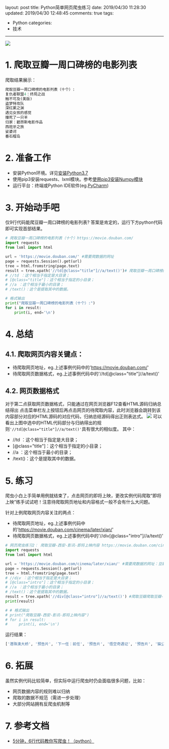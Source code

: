 layout: post
title: Python简单网页爬虫练习
date: 2019/04/30 11:28:30
updated: 2019/04/30 12:48:45
comments: true
tags:
- Python
categories:
- 技术

---
<img src="https://eisenhao.coding.net/p/eisenhao/d/eisenhao/git/raw/master/uploads/webCrawlerSimpleTest.jpg" class="full-image" />

# 1. 爬取豆瓣一周口碑榜的电影列表
爬取结果展示：
```Python
爬取豆瓣一周口碑榜的电影列表（十个）:
复仇者联盟4：终局之战
触不可及(美版)
盗梦特攻队
深红累之渊
遇见女孩的感觉
撞死了一只羊
归家：碧昂斯电影作品
西班牙之旅
娑婆诃
番石榴岛
```
<!-- more -->

# 2. 准备工作
- 安装Python环境。详见[安装Python3.7](https://eisenhao.cn/2018/09/23/AfterInstallManjaro/#%E5%AE%89%E8%A3%85Python3-7)
- 使用pip3安装requests、lxml模块。参考[使用pip3安装Numpy模块](https://eisenhao.cn/2018/09/23/AfterInstallManjaro/#%E4%BD%BF%E7%94%A8pip3%E5%AE%89%E8%A3%85Numpy%E6%A8%A1%E5%9D%97)
- 运行平台：终端或Python IDE软件(eg.[PyCharm](http://www.jetbrains.com/pycharm/))

# 3. 开始动手吧
仅9行代码能爬豆瓣一周口碑榜的电影列表?
答案是肯定的，运行下方python代码即可实现首部结果。
```Python 源码文件:webCrawlerTest1.py
# 爬取豆瓣一周口碑榜的电影列表（十个）https://movie.douban.com/
import requests
from lxml import html

url = 'https://movie.douban.com/' #需要爬数据的网址
page = requests.Session().get(url)
tree = html.fromstring(page.text)
result = tree.xpath('//td[@class="title"]//a/text()')# 爬取豆瓣一周口碑榜的电影列表（十个）https://movie.douban.com/
# //td ：这个相当于指定是大目录；
# [@class="title"]：这个相当于指定的小目录；
# //a ：这个相当于最小的目录；
# /text()：这个是提取其中的数据。

# 格式输出
print("爬取豆瓣一周口碑榜的电影列表（十个）:")
for i in result:
    print(i, end='\n')
```

# 4. 总结
## 4.1. 爬取网页内容关键点：
- 待爬取网页地址，eg.上述事例代码中的'https://movie.douban.com/'
- 待爬取网页数据格式，eg.上述事例代码中的'//td[@class="title"]//a/text()'

## 4.2. 网页数据格式
对于第二点获取网页数据格式，只能通过在网页浏览器F12查看HTML源码归纳总结得出
点击菜单栏左上按钮后再点击网页的待爬取内容，此时浏览器会跳转到该内容部分对应的HTML源码的对应代码，归纳总结源码得出正则表达式。
<img src="https://eisenhao.coding.net/p/eisenhao/d/eisenhao/git/raw/master/uploads/webCrawlerSimpleTest_2.jpg" class="full-image" />
可以看出上图中选中的HTML代码部分与归纳得出的规则<code>'//td[@class="title"]//a/text()'</code>具有很大的相似度。
其中：
- //td ：这个相当于指定是大目录；
- [@class="title"]：这个相当于指定的小目录；
- //a ：这个相当于最小的目录；
- /text()：这个是提取其中的数据。

# 5. 练习
爬虫小白上手简单用例就结束了，点击网页的即将上映，更改实例代码爬取“即将上映”练手试试吧！注意待爬取网页地址和内容格式一般不会有什么大问题。

针对上例爬取网页内容关注的两点：
- 待爬取网页地址，eg.上述事例代码中的'https://movie.douban.com/cinema/later/xian/'
- 待爬取网页数据格式，eg.上述事例代码中的'//div[@class="intro"]//a/text()'

```Python 源码文件:webCrawlerTest2.py
# 网页爬虫练习2： 爬取豆瓣-西安-影讯-即将上映内容 https://movie.douban.com/cinema/later/xian/
import requests
from lxml import html

url = 'https://movie.douban.com/cinema/later/xian/' #需要爬数据的网址：豆瓣-西安-影讯-即将上映内容
page = requests.Session().get(url)
tree = html.fromstring(page.text)
# //div ：这个相当于指定是大目录；
# [@class="intro"]：这个相当于指定的小目录；
# //a ：这个相当于最小的目录；
# /text()：这个是提取其中的数据。
result = tree.xpath('//div[@class="intro"]//a/text()') #爬取豆瓣爬取豆瓣-西安-影讯-即将上映内容
print(result)

# # 格式输出
# print("爬取豆瓣-西安-影讯-即将上映内容")
# for i in result:
#     print(i, end='\n')
```

运行结果：
```Python
['港珠澳大桥', '预告片', '下一任：前任', '预告片', '悟空奇遇记', '预告片', '猫公主苏菲', '预告片', '国礼', '预告片', '大破天门阵', '柔情史', '预告片', '罗马', '预告片', '大侦探皮卡丘', '预告片', '进京城', '预告片', '一个母亲的复仇', '预告片', '欢迎来北方II', '预告片', '半边天', '预告片', '一路疯癫', '预告片', '周恩来回延安', '预告片', '海蒂和爷爷', '预告片', '企鹅公路', '预告片', '妈阁是座城', '预告片', '致命梦魇', '预告片', '音乐家', '预告片', '你好现任']
```

# 6. 拓展
虽然实例代码比较简单，但实际中运行爬虫时仍会面临很多问题，比如： 
- 网页数据内容的规则难以归纳 
- 爬取的数据不规范（需进一步处理） 
- 大部分网站拥有反爬虫机制等

# 7. 参考文档
- [5分钟，6行代码教你写爬虫！（python）](https://blog.csdn.net/csqazwsxedc/article/details/68498842)
